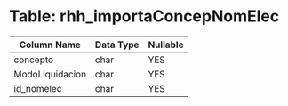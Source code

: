 # Table: rhh_importaConcepNomElec

| Column Name | Data Type | Nullable |
|-------------|-----------|----------|
| concepto | char | YES |
| ModoLiquidacion | char | YES |
| id_nomelec | char | YES |
